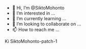 - 👋 Hi, I’m @SiktoMohonto
- 👀 I’m interested in ...
- 🌱 I’m currently learning ...
- 💞️ I’m looking to collaborate on ...
- 📫 How to reach me ...

<!---
SiktoMohonto/SiktoMohonto is a ✨ special ✨ repository because its `README.md` (this file) appears on your GitHub profile.
You can click the Preview link to take a look at your changes.
--->
Ki
SiktoMohonto-patch-1
